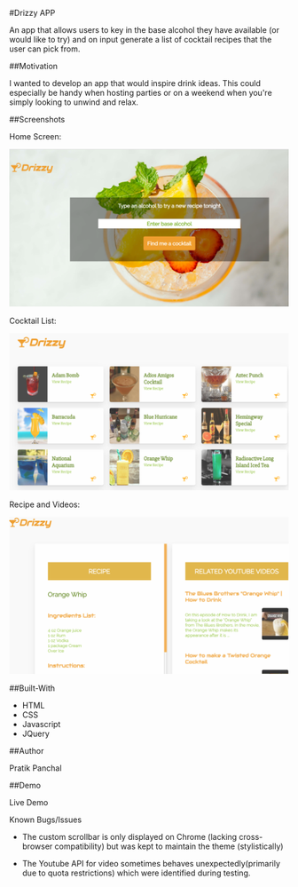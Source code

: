 #Drizzy APP

An app that allows users to key in the base alcohol they have available (or would like to try) and on input
generate a list of cocktail recipes that the user can pick from. 

##Motivation

I wanted to develop an app that would inspire drink ideas. This could especially be handy when hosting parties or
on a weekend when you're simply looking to unwind and relax. 

##Screenshots

Home Screen:

![Home Screenshot](Media/HomeScreen.png)

Cocktail List:

![Cocktail List](Media/List.png)

Recipe and Videos:

![Recipe](Media/Recipe.png)


##Built-With

* HTML
* CSS
* Javascript 
* JQuery

##Author

Pratik Panchal

##Demo

Live Demo

Known Bugs/Issues

* The custom scrollbar is only displayed on Chrome (lacking cross-browser compatibility) but was kept to maintain
the theme (stylistically)

* The Youtube API for video sometimes behaves unexpectedly(primarily due to quota restrictions) which were identified during testing. 
